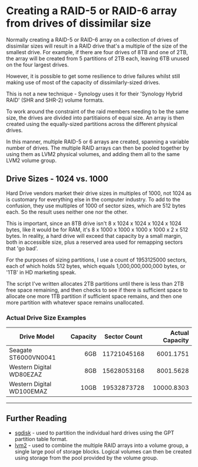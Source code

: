 # Creating a RAID-5 or RAID-6 array from drives of dissimilar size

Normally creating a RAID-5 or RAID-6 array on a collection of drives of dissimilar
sizes will result in a RAID drive that's a multiple of the size of the smallest drive.
For example, if there are four drives of 8TB and one of 2TB, the array will be created
from 5 partitions of 2TB each, leaving 6TB unused on the four largest drives.

However, it is possible to get some resilience to drive failures whilst still
making use of most of the capacity of dissimilarly-sized drives.

This is not a new technique - Synology uses it for their 'Synology Hybrid RAID'
(SHR and SHR-2) volume formats.

To work around the constraint of the raid members needing to be the same size, 
the drives are divided into partitiaions of equal size. An array is then created
using the equally-sized partitions across the different physical drives.

In this manner, multiple RAID-5 or 6 arrays are created, spanning a variable
number of drives. The multiple RAID arrays can then be pooled together by using
them as LVM2 physical volumes, and adding them all to the same LVM2 volume group.</p>

## Drive Sizes - 1024 vs. 1000

Hard Drive vendors market their drive sizes in multiples of 1000, not 1024 as is
customary for everything else in the computer industry. To add to the confusion,
they use multiples of 1000 of sector sizes, which are 512 bytes each. So the result
uses neither one nor the other.

This is important, since an 8TB drive isn't 8 x 1024 x 1024 x 1024 x 1024 bytes, 
like it would be for RAM, it's 8 x 1000 x 1000 x 1000 x 1000 x 2 x 512 bytes. In
reality, a hard drive will exceed that capacity by a small margin, both in accessible
 size, plus a reserved area used for remapping sectors that 'go bad'.

For the purposes of sizing partitions, I use a count of 1953125000 sectors, each of
which holds 512 bytes, which equals 1,000,000,000,000 bytes, or '1TB' in HD marketing
 speak.

The script I've written allocates 2TB partitions until there is less than 2TB free
space remaining, and then checks to see if there is sufficient space to allocate
one more 1TB partition if sufficient space remains, and then one more partition 
with whatever space remains unallocated.

###  Actual Drive Size Examples

| Drive Model               | Capacity | Sector Count | Actual Capacity |
| ------------------------- | -------: | ------------ | --------------: |
| Seagate ST6000VN0041      |    6GB   | 11721045168  |      6001.1751  |
| Western Digital WD80EZAZ  |    8GB   | 15628053168  |      8001.5628  |
| Western Digital WD100EMAZ |   10GB   | 19532873728  |     10000.8303  |




****
## Further Reading

* [sgdisk](http://www.rodsbooks.com/gdisk/) - used to partition the individual
 hard drives using the GPT partition table format.
* [lvm2](https://sourceware.org/lvm2/) - used to combine the multiple RAID arrays
into a volume group, a single large pool of storage blocks. Logical volumes can
then be created using storage from the pool provided by the volume group.
